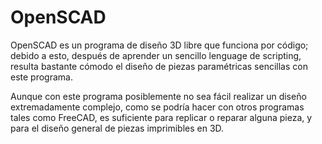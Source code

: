 # OpenSCAD

OpenSCAD es un programa de diseño 3D libre que funciona por código; debido a esto, después de aprender un sencillo lenguage de scripting, resulta bastante cómodo el diseño de piezas paramétricas sencillas con este programa.

Aunque con este programa posiblemente no sea fácil realizar un diseño extremadamente complejo, como se podría hacer con otros programas tales como FreeCAD, es suficiente para replicar o reparar alguna pieza, y para el diseño general de piezas imprimibles en 3D.